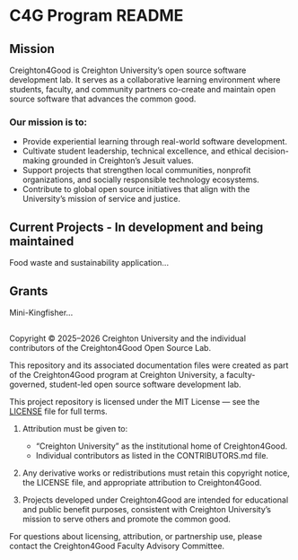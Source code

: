# C4G Program README

## Mission 
Creighton4Good is Creighton University’s open source software development lab. It serves as a collaborative learning environment where students, faculty, and community partners co-create and maintain open source software that advances the common good.

### Our mission is to:
- Provide experiential learning through real-world software development.
- Cultivate student leadership, technical excellence, and ethical decision-making grounded in Creighton’s Jesuit values.
- Support projects that strengthen local communities, nonprofit organizations, and socially responsible technology ecosystems.
- Contribute to global open source initiatives that align with the University’s mission of service and justice.

## Current Projects - In development and being maintained

Food waste and sustainability application...

## Grants

Mini-Kingfisher...








## 

Copyright © 2025–2026 Creighton University and the individual contributors of the Creighton4Good Open Source Lab.

This repository and its associated documentation files were created as part of the Creighton4Good program at Creighton University, a faculty-governed, student-led open source software development lab.

This project repository is licensed under the MIT License — see the [LICENSE](LICENSE.md) file for full terms.

1. Attribution must be given to:
   - “Creighton University” as the institutional home of Creighton4Good.
   - Individual contributors as listed in the CONTRIBUTORS.md file.

2. Any derivative works or redistributions must retain this copyright notice, the LICENSE file, and appropriate attribution to Creighton4Good.

3. Projects developed under Creighton4Good are intended for educational and public benefit purposes, consistent with Creighton University’s mission to serve others and promote the common good.

For questions about licensing, attribution, or partnership use, please contact the Creighton4Good Faculty Advisory Committee.
